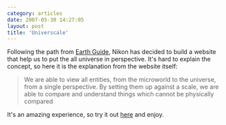 ```yaml
---
category: articles
date: 2007-05-30 14:27:05
layout: post
title: 'Universcale'
---
```


<p>Following the path from <a href="//joaobordalo.com/articles/2007/05/17/earth-guide">Earth Guide</a>, Nikon has decided to build a website that help us to put the all universe in perspective. It's hard to explain the concept, so here it is the explanation from the website itself:</p>

<blockquote>We are able to view all entities, from the microworld to the universe, from a single perspective. By setting them up against a scale, we are able to compare and understand things which cannot be physically compared</blockquote>

<p>It's an amazing experience, so try it out <a href="http://www.nikon.co.jp/main/eng/feelnikon/discovery/universcale/index_f.htm">here</a> and enjoy.
